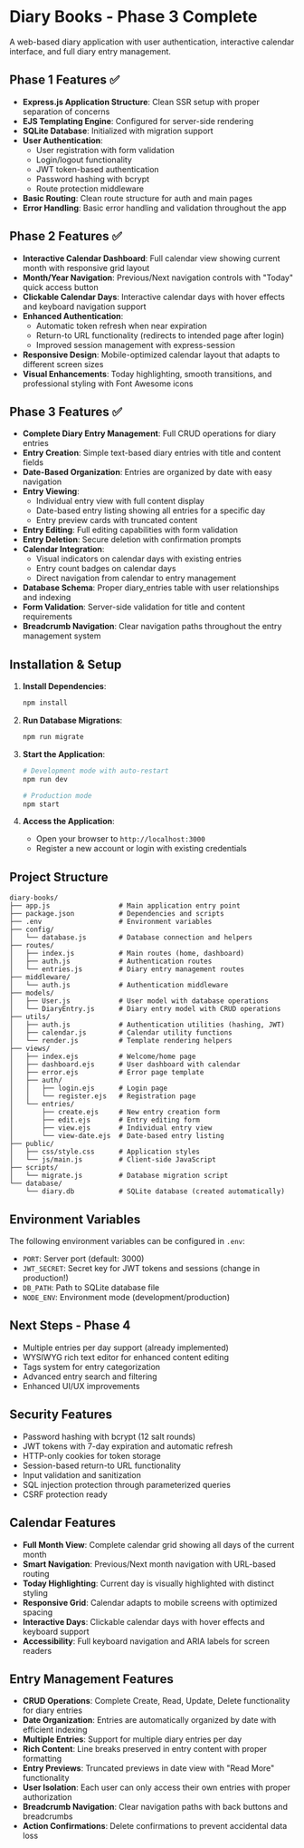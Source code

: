 # Diary Books - Phase 3 Complete

A web-based diary application with user authentication, interactive calendar interface, and full diary entry management.

## Phase 1 Features ✅
- **Express.js Application Structure**: Clean SSR setup with proper separation of concerns
- **EJS Templating Engine**: Configured for server-side rendering
- **SQLite Database**: Initialized with migration support
- **User Authentication**: 
  - User registration with form validation
  - Login/logout functionality  
  - JWT token-based authentication
  - Password hashing with bcrypt
  - Route protection middleware
- **Basic Routing**: Clean route structure for auth and main pages
- **Error Handling**: Basic error handling and validation throughout the app

## Phase 2 Features ✅
- **Interactive Calendar Dashboard**: Full calendar view showing current month with responsive grid layout
- **Month/Year Navigation**: Previous/Next navigation controls with "Today" quick access button
- **Clickable Calendar Days**: Interactive calendar days with hover effects and keyboard navigation support
- **Enhanced Authentication**: 
  - Automatic token refresh when near expiration
  - Return-to URL functionality (redirects to intended page after login)
  - Improved session management with express-session
- **Responsive Design**: Mobile-optimized calendar layout that adapts to different screen sizes
- **Visual Enhancements**: Today highlighting, smooth transitions, and professional styling with Font Awesome icons

## Phase 3 Features ✅
- **Complete Diary Entry Management**: Full CRUD operations for diary entries
- **Entry Creation**: Simple text-based diary entries with title and content fields
- **Date-Based Organization**: Entries are organized by date with easy navigation
- **Entry Viewing**: 
  - Individual entry view with full content display
  - Date-based entry listing showing all entries for a specific day
  - Entry preview cards with truncated content
- **Entry Editing**: Full editing capabilities with form validation
- **Entry Deletion**: Secure deletion with confirmation prompts
- **Calendar Integration**: 
  - Visual indicators on calendar days with existing entries
  - Entry count badges on calendar days
  - Direct navigation from calendar to entry management
- **Database Schema**: Proper diary_entries table with user relationships and indexing
- **Form Validation**: Server-side validation for title and content requirements
- **Breadcrumb Navigation**: Clear navigation paths throughout the entry management system

## Installation & Setup

1. **Install Dependencies**:
   ```bash
   npm install
   ```

2. **Run Database Migrations**:
   ```bash
   npm run migrate
   ```

3. **Start the Application**:
   ```bash
   # Development mode with auto-restart
   npm run dev
   
   # Production mode
   npm start
   ```

4. **Access the Application**:
   - Open your browser to `http://localhost:3000`
   - Register a new account or login with existing credentials

## Project Structure
```
diary-books/
├── app.js                 # Main application entry point
├── package.json           # Dependencies and scripts
├── .env                   # Environment variables
├── config/
│   └── database.js        # Database connection and helpers
├── routes/
│   ├── index.js           # Main routes (home, dashboard)
│   ├── auth.js            # Authentication routes
│   └── entries.js         # Diary entry management routes
├── middleware/
│   └── auth.js            # Authentication middleware
├── models/
│   ├── User.js            # User model with database operations
│   └── DiaryEntry.js      # Diary entry model with CRUD operations
├── utils/
│   ├── auth.js            # Authentication utilities (hashing, JWT)
│   ├── calendar.js        # Calendar utility functions
│   └── render.js          # Template rendering helpers
├── views/
│   ├── index.ejs          # Welcome/home page
│   ├── dashboard.ejs      # User dashboard with calendar
│   ├── error.ejs          # Error page template
│   ├── auth/
│   │   ├── login.ejs      # Login page
│   │   └── register.ejs   # Registration page
│   └── entries/
│       ├── create.ejs     # New entry creation form
│       ├── edit.ejs       # Entry editing form
│       ├── view.ejs       # Individual entry view
│       └── view-date.ejs  # Date-based entry listing
├── public/
│   ├── css/style.css      # Application styles
│   └── js/main.js         # Client-side JavaScript
├── scripts/
│   └── migrate.js         # Database migration script
└── database/
    └── diary.db           # SQLite database (created automatically)
```

## Environment Variables
The following environment variables can be configured in `.env`:
- `PORT`: Server port (default: 3000)
- `JWT_SECRET`: Secret key for JWT tokens and sessions (change in production!)
- `DB_PATH`: Path to SQLite database file
- `NODE_ENV`: Environment mode (development/production)

## Next Steps - Phase 4
- Multiple entries per day support (already implemented)
- WYSIWYG rich text editor for enhanced content editing
- Tags system for entry categorization
- Advanced entry search and filtering
- Enhanced UI/UX improvements

## Security Features
- Password hashing with bcrypt (12 salt rounds)
- JWT tokens with 7-day expiration and automatic refresh
- HTTP-only cookies for token storage
- Session-based return-to URL functionality
- Input validation and sanitization
- SQL injection protection through parameterized queries
- CSRF protection ready

## Calendar Features
- **Full Month View**: Complete calendar grid showing all days of the current month
- **Smart Navigation**: Previous/Next month navigation with URL-based routing
- **Today Highlighting**: Current day is visually highlighted with distinct styling
- **Responsive Grid**: Calendar adapts to mobile screens with optimized spacing
- **Interactive Days**: Clickable calendar days with hover effects and keyboard support
- **Accessibility**: Full keyboard navigation and ARIA labels for screen readers

## Entry Management Features
- **CRUD Operations**: Complete Create, Read, Update, Delete functionality for diary entries
- **Date Organization**: Entries are automatically organized by date with efficient indexing
- **Multiple Entries**: Support for multiple diary entries per day
- **Rich Content**: Line breaks preserved in entry content with proper formatting
- **Entry Previews**: Truncated previews in date view with "Read More" functionality
- **User Isolation**: Each user can only access their own entries with proper authorization
- **Breadcrumb Navigation**: Clear navigation paths with back buttons and breadcrumbs
- **Action Confirmations**: Delete confirmations to prevent accidental data loss
